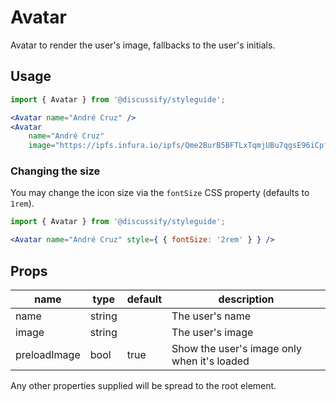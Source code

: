 # Avatar

Avatar to render the user's image, fallbacks to the user's initials.

## Usage

```jsx
import { Avatar } from '@discussify/styleguide';

<Avatar name="André Cruz" />
<Avatar
    name="André Cruz"
    image="https://ipfs.infura.io/ipfs/Qme2BurB5BFTLxTqmjUBu7qgsE96iCpf6iJD9MurhBRoSC" />
```

### Changing the size

You may change the icon size via the `fontSize` CSS property (defaults to `1rem`).

```jsx
import { Avatar } from '@discussify/styleguide';

<Avatar name="André Cruz" style={ { fontSize: '2rem' } } />
```

## Props

| name | type | default | description |
| ---- | ---- | ------- | ----------- |
| name | string | | The user's name |
| image | string | | The user's image |
| preloadImage | bool | true | Show the user's image only when it's loaded |

Any other properties supplied will be spread to the root element.

